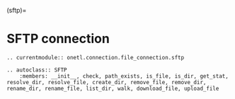 (sftp)=

# SFTP connection

```{eval-rst}
.. currentmodule:: onetl.connection.file_connection.sftp
```

```{eval-rst}
.. autoclass:: SFTP
    :members: __init__, check, path_exists, is_file, is_dir, get_stat, resolve_dir, resolve_file, create_dir, remove_file, remove_dir, rename_dir, rename_file, list_dir, walk, download_file, upload_file
```
